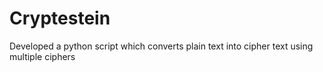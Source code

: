 # Cryptestein
Developed a python script which converts plain text into cipher text using multiple ciphers
